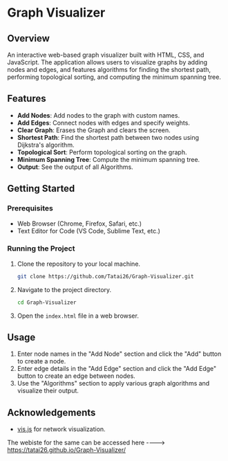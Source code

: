 # Graph Visualizer

## Overview
An interactive web-based graph visualizer built with HTML, CSS, and JavaScript. The application allows users to visualize graphs by adding nodes and edges, and features algorithms for finding the shortest path, performing topological sorting, and computing the minimum spanning tree.

## Features
- **Add Nodes**: Add nodes to the graph with custom names.
- **Add Edges**: Connect nodes with edges and specify weights.
- **Clear Graph**: Erases the Graph and clears the screen.
- **Shortest Path**: Find the shortest path between two nodes using Dijkstra's algorithm.
- **Topological Sort**: Perform topological sorting on the graph.
- **Minimum Spanning Tree**: Compute the minimum spanning tree.
- **Output**: See the output of all Algorithms.
## Getting Started

### Prerequisites
- Web Browser (Chrome, Firefox, Safari, etc.)
- Text Editor for Code (VS Code, Sublime Text, etc.)

### Running the Project
1. Clone the repository to your local machine.
    ```bash
    git clone https://github.com/Tatai26/Graph-Visualizer.git
    ```
2. Navigate to the project directory.
    ```bash
    cd Graph-Visualizer
    ```
3. Open the `index.html` file in a web browser.

## Usage
1. Enter node names in the "Add Node" section and click the "Add" button to create a node.
2. Enter edge details in the "Add Edge" section and click the "Add Edge" button to create an edge between nodes.
3. Use the "Algorithms" section to apply various graph algorithms and visualize their output.


## Acknowledgements
- [vis.js](https://visjs.org/) for network visualization.

The webiste for the same can be accessed here ---->  https://tatai26.github.io/Graph-Visualizer/
